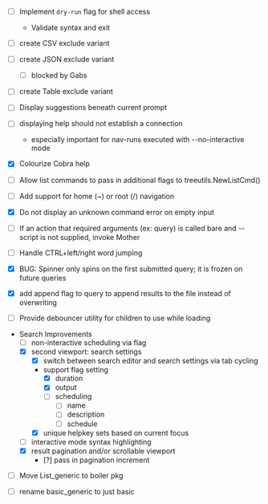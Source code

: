 - [ ] Implement `dry-run` flag for shell access
    - Validate syntax and exit

- [ ] create CSV exclude variant
- [ ] create JSON exclude variant
    - [ ] blocked by Gabs
- [ ] create Table exclude variant

- [ ] Display suggestions beneath current prompt

- [ ] displaying help should not establish a connection
    - especially important for nav-runs executed with --no-interactive mode 

- [x] Colourize Cobra help

- [ ] Allow list commands to pass in additional flags to treeutils.NewListCmd()

- [ ] Add support for home (~) or root (/) navigation

- [x] Do not display an unknown command error on empty input

- [ ] If an action that required arguments (ex: query) is called bare and --script is not supplied, invoke Mother

- [ ] Handle CTRL+left/right word jumping

- [x] BUG: Spinner only spins on the first submitted query; it is frozen on future queries

- [x] add append flag to query to append results to the file instead of overwriting

- [ ] Provide debouncer utility for children to use while loading

- Search Improvements
    - [ ] non-interactive scheduling via flag
    - [x] second viewport: search settings
        - [x] switch between search editor and search settings via tab cycling
        - support flag setting
            - [x] duration
            - [x] output
            - [ ] scheduling
                - [ ] name
                - [ ] description
                - [ ] schedule
        - [x] unique helpkey sets based on current focus
    - [ ] interactive mode syntax highlighting
    - [x] result pagination and/or scrollable viewport
        - [?] pass in pagination increment

- [ ] Move List_generic to boiler pkg

- [ ] rename basic_generic to just basic